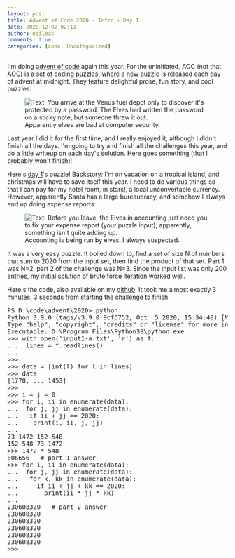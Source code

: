 ```yaml
---
layout: post
title: Advent of Code 2020 - Intro + Day 1
date: 2020-12-02 02:11
author: ndileas
comments: true
categories: [code, Uncategorized]
---
```


<p>I'm doing <a href="https://adventofcode.com/2020">advent of code</a> again this year. For the uninitiated, AOC (not that AOC) is a set of coding puzzles, where a new puzzle is released each day of advent at midnight. They feature delightful prose, fun story, and cool puzzles. </p>



<figure class="wp-block-image size-large"><img src="https://natedileas.files.wordpress.com/2020/12/advent_of_code_2019_day4_taken_12012020.png?w=852" alt="Text: You arrive at the Venus fuel depot only to discover it's protected by a password. The Elves had written the password on a sticky note, but someone threw it out." class="wp-image-85" /><figcaption>Apparently elves are bad at computer security.</figcaption></figure>



<p>Last year I did it for the first time, and I really enjoyed it, although I didn't finish all the days. I'm going to try and finish all the challenges this year, and do a little writeup on each day's solution. Here goes something (that I probably won't finish)!</p>



<p>Here's <a href="https://adventofcode.com/2020/day/1">day 1</a>'s puzzle! Backstory: I'm on vacation on a tropical island, and christmas will have to save itself this year. I need to do various things so that I can pay for my hotel room, in stars!, a local unconvertable currency. However, apparently Santa has a large bureaucracy, and somehow I always end up doing expense reports:</p>



<figure class="wp-block-image size-large"><img src="https://natedileas.files.wordpress.com/2020/12/advent_of_code_2020_day1_taken_12012020.png?w=866" alt="Text: Before you leave, the Elves in accounting just need you to fix your expense report (your puzzle input); apparently, something isn't quite adding up." class="wp-image-83" /><figcaption>Accounting is being run by elves. I always suspected.</figcaption></figure>



<p>It was a very easy puzzle. It boiled down to, find a set of size N of numbers that sum to 2020 from the input set, then find the product of that set. Part 1 was N=2, part 2 of the challenge was N=3. Since the input list was only 200 entries, my initial solution of brute force iteration worked well. </p>



<p>Here's the code, also available on my <a href="https://github.com/natedileas/advent-of-code">github</a>. It took me almost exactly 3 minutes, 3 seconds from starting the challenge to finish.</p>



<pre class="wp-block-syntaxhighlighter-code">PS D:\code\advent\2020&gt; python
Python 3.9.0 (tags/v3.9.0:9cf6752, Oct  5 2020, 15:34:40) [MSC v.1927 64 bit (AMD64)] on win32
Type "help", "copyright", "credits" or "license" for more information.
Executable: D:\Program Files\Python39\python.exe
&gt;&gt;&gt; with open('input1-a.txt', 'r') as f:
...  lines = f.readlines()
...
&gt;&gt;&gt;
&gt;&gt;&gt; data = [int(l) for l in lines]
&gt;&gt;&gt; data
[1778, ... 1453]
&gt;&gt;&gt;
&gt;&gt;&gt; i = j = 0
&gt;&gt;&gt; for i, ii in enumerate(data):
...  for j, jj in enumerate(data):
...   if ii + jj == 2020:
...    print(i, ii, j, jj)
...
73 1472 152 548
152 548 73 1472
&gt;&gt;&gt; 1472 * 548
806656   # part 1 answer
&gt;&gt;&gt; for i, ii in enumerate(data):
...  for j, jj in enumerate(data):
...   for k, kk in enumerate(data):
...     if ii + jj + kk == 2020:
...       print(ii * jj * kk)
...
230608320   # part 2 answer
230608320
230608320
230608320
230608320
230608320
&gt;&gt;&gt;</pre>


